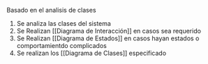 Basado en el analisis de clases

1. Se analiza las clases del sistema
2. Se Realizan [[Diagrama de Interacción]] en casos sea requerido
3. Se Realizan [[Diagrama de Estados]] en casos hayan estados o comportamientdo complicados
4. Se realizan los [[Diagrama de Clases]] especificado